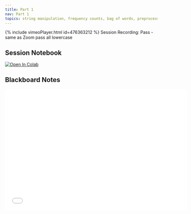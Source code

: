```yaml
---
title: Part 1
nav: Part 1
topics: string manipulation, frequency counts, bag of words, preprocessing
---
```


{% include vimeoPlayer.html id=476363212 %}
Session Recording: Pass - same as Zoom pass all lowercase

## Session Notebook
[![Open In Colab](https://colab.research.google.com/assets/colab-badge.svg)](https://colab.research.google.com/github/RJuro/nlp-intro-cuny/blob/c6979439d3f1a57d62d0f16b60682be4c78423ee/notebooks/Intro_NLP_PDW.ipynb)

## Blackboard Notes



 <embed src="/images/blackboard.pdf" type="application/pdf" width="600px" height="400px"/>



